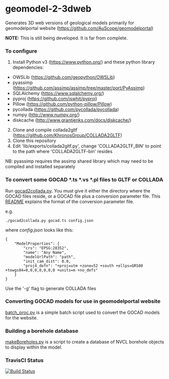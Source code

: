 # geomodel-2-3dweb

Generates 3D web versions of geological models primarily for geomodelportal website (https://github.com/AuScope/geomodelportal)

**NOTE:** This is still being developed. It is far from complete.

### To configure

1. Install Python v3 (https://www.python.org/) and these python library dependencies:
+ OWSLib (https://github.com/geopython/OWSLib)
+ pyassimp (https://github.com/assimp/assimp/tree/master/port/PyAssimp)
+ SQLAlchemy (https://www.sqlalchemy.org/)
+ pyproj (https://github.com/jswhit/pyproj)
+ Pillow (https://github.com/python-pillow/Pillow)
+ pycollada (https://github.com/pycollada/pycollada)
+ numpy (http://www.numpy.org/)
+ diskcache (http://www.grantjenks.com/docs/diskcache/)
2. Clone and compile collada2gltf (https://github.com/KhronosGroup/COLLADA2GLTF)
3. Clone this repository
4. Edit 'lib/exports/collada2gltf.py', change 'COLLADA2GLTF_BIN' to point to the path where 'COLLADA2GLTF-bin' resides

NB: pyassimp requires the assimp shared library which may need to be compiled and installed separately

### To convert some GOCAD *.ts *.vs *.pl files to GLTF or COLLADA

Run [gocad2collada.py](scripts/gocad2collada.py). You must give it either the directory where the GOCAD files reside, or a GOCAD file plus a conversion parameter file. This [README](scripts/input/README.md) explains the format of the conversion parameter file.   

e.g.
```
./gocad2collada.py gocad.ts config.json

```

where _config.json_ looks like this:

```
{
    "ModelProperties": {
        "crs": "EPSG:28352",
        "name": "Any Name",
        "modelUrlPath": "path",
        "init_cam_dist": 0.0,
        "proj4_defn": "+proj=utm +zone=52 +south +ellps=GRS80 +towgs84=0,0,0,0,0,0,0 +units=m +no_defs"
    }
}

```

Use the '-g' flag to generate COLLADA files

  
### Converting GOCAD models for use in geomodelportal website

[batch_proc.py](scripts/batch_proc.py) is a simple batch script used to convert the GOCAD models for the website.


### Building a borehole database

[makeBoreholes.py](lib/makeBoreholes.py) is a script to create a database of NVCL borehole objects to display within the model. 


### TravisCI Status

[![Build Status](https://travis-ci.com/AuScope/geomodel-2-3dweb.svg?branch=master)](https://travis-ci.com/AuScope/geomodel-2-3dweb)

